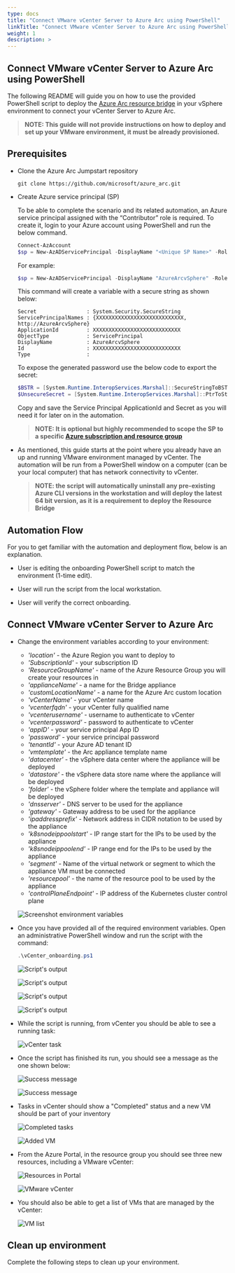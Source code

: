 ```yaml
---
type: docs
title: "Connect VMware vCenter Server to Azure Arc using PowerShell"
linkTitle: "Connect VMware vCenter Server to Azure Arc using PowerShell"
weight: 1
description: >
---
```


## Connect VMware vCenter Server to Azure Arc using PowerShell

The following README will guide you on how to use the provided PowerShell script to deploy the [Azure Arc resource bridge](https://docs.microsoft.com/en-us/azure/azure-arc/resource-bridge/overview) in your vSphere environment to connect your vCenter Server to Azure Arc.

> **NOTE:  This guide will not provide instructions on how to deploy and set up your VMware environment, it must be already provisioned.**

## Prerequisites

- Clone the Azure Arc Jumpstart repository

    ```shell
    git clone https://github.com/microsoft/azure_arc.git
    ```

- Create Azure service principal (SP)

    To be able to complete the scenario and its related automation, an Azure service principal assigned with the “Contributor” role is required. To create it, login to your Azure account using PowerShell and run the below command.

    ```powershell
    Connect-AzAccount
    $sp = New-AzADServicePrincipal -DisplayName "<Unique SP Name>" -Role 'Contributor'
    ```

    For example:

    ```powershell
    $sp = New-AzADServicePrincipal -DisplayName "AzureArcvSphere" -Role 'Contributor'
    ```

    This command will create a variable with a secure string as shown below:

    ```shell
    Secret                : System.Security.SecureString
    ServicePrincipalNames : {XXXXXXXXXXXXXXXXXXXXXXXXXXXX, http://AzureArcvSphere}
    ApplicationId         : XXXXXXXXXXXXXXXXXXXXXXXXXXXX
    ObjectType            : ServicePrincipal
    DisplayName           : AzureArcvSphere
    Id                    : XXXXXXXXXXXXXXXXXXXXXXXXXXXX
    Type                  :
    ```

    To expose the generated password use the below code to export the secret:

    ```powershell
    $BSTR = [System.Runtime.InteropServices.Marshal]::SecureStringToBSTR($sp.Secret)
    $UnsecureSecret = [System.Runtime.InteropServices.Marshal]::PtrToStringAuto($BSTR)
    ```

    Copy and save the Service Principal ApplicationId and Secret as you will need it for later on in the automation.

    > **NOTE: It is optional but highly recommended to scope the SP to a specific [Azure subscription and resource group](https://docs.microsoft.com/en-us/powershell/module/az.resources/new-azadserviceprincipal?view=azps-5.4.0)**

- As mentioned, this guide starts at the point where you already have an up and running VMware environment managed by vCenter. The automation will be run from a PowerShell window on a computer (can be your local computer) that has network connectivity to vCenter.

    > **NOTE: the script will automatically uninstall any pre-existing Azure CLI versions in the workstation and will deploy the latest 64 bit version, as it is a requirement to deploy the Resource Bridge**

## Automation Flow

For you to get familiar with the automation and deployment flow, below is an explanation.

- User is editing the onboarding PowerShell script to match the environment (1-time edit).

- User will run the script from the local workstation.

- User will verify the correct onboarding.

## Connect VMware vCenter Server to Azure Arc

- Change the environment variables according to your environment:
  - _'location'_ - the Azure Region you want to deploy to
  - _'SubscriptionId'_ - your subscription ID
  - _'ResourceGroupName'_ - name of the Azure Resource Group you will create your resources in
  - _'applianceName'_ - a name for the Bridge appliance
  - _'customLocationName'_ - a name for the Azure Arc custom location
  - _'vCenterName'_ - your vCenter name
  - _'vcenterfqdn'_ - your vCenter fully qualified name
  - _'vcenterusername'_ - username to authenticate to vCenter
  - _'vcenterpassword'_ - password to authenticate to vCenter
  - _'appID'_ - your service principal App ID
  - _'password'_ - your service principal password
  - _'tenantId'_ - your Azure AD tenant ID
  - _'vmtemplate'_ - the Arc appliance template name
  - _'datacenter'_ - the vSphere data center where the appliance will be deployed
  - _'datastore'_ - the vSphere data store name where the appliance will be deployed
  - _'folder'_ - the vSphere folder where the template and appliance will be deployed
  - _'dnsserver'_ - DNS server to be used for the appliance
  - _'gateway'_ - Gateway address to be used for the appliance
  - _'ipaddressprefix'_ - Network address in CIDR notation to be used by the appliance
  - _'k8snodeippoolstart'_ - IP range start for the IPs to be used by the appliance
  - _'k8snodeippoolend'_ - IP range end for the IPs to be used by the appliance
  - _'segment'_ - Name of the virtual network or segment to which the appliance VM must be connected
  - _'resourcepool'_ - the name of the resource pool to be used by the appliance
  - _'controlPlaneEndpoint'_ - IP address of the Kubernetes cluster control plane
  
  ![Screenshot environment variables](./01.png)

- Once you have provided all of the required environment variables. Open an administrative PowerShell window and run the script with the command:

  ```powershell
  .\vCenter_onboarding.ps1
  ```

  ![Script's output](./02.png)

  ![Script's output](./03.png)

  ![Script's output](./04.png)

  ![Script's output](./05.png)

- While the script is running, from vCenter you should be able to see a running task:

  ![vCenter task](./06.png)

- Once the script has finished its run, you should see a message as the one shown below:

  ![Success message](./08.png)
  
  ![Success message](./07.png)
  

- Tasks in vCenter should show a "Completed" status and a new VM should be part of your inventory

  ![Completed tasks](./09.png)

  ![Added VM](./10.png)

- From the Azure Portal, in the resource group you should see three new resources, including a VMware vCenter:

  ![Resources in Portal](./11.png)

  ![VMware vCenter](./12.png)

- You should also be able to get a list of VMs that are managed by the vCenter:

  ![VM list](./13.png)

## Clean up environment

Complete the following steps to clean up your environment.

